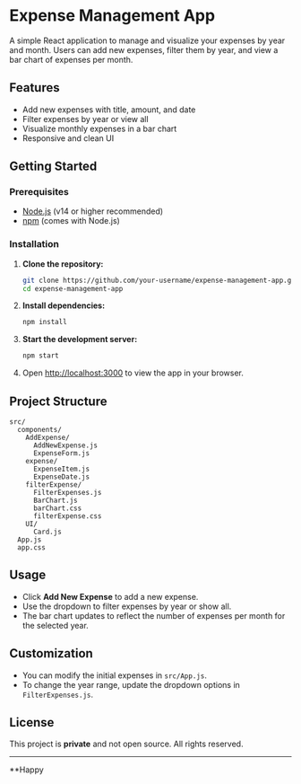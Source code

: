 # Expense Management App

A simple React application to manage and visualize your expenses by year and month. Users can add new expenses, filter them by year, and view a bar chart of expenses per month.

## Features

- Add new expenses with title, amount, and date
- Filter expenses by year or view all
- Visualize monthly expenses in a bar chart
- Responsive and clean UI

## Getting Started

### Prerequisites

- [Node.js](https://nodejs.org/) (v14 or higher recommended)
- [npm](https://www.npmjs.com/) (comes with Node.js)

### Installation

1. **Clone the repository:**

   ```bash
   git clone https://github.com/your-username/expense-management-app.git
   cd expense-management-app
   ```

2. **Install dependencies:**

   ```bash
   npm install
   ```

3. **Start the development server:**

   ```bash
   npm start
   ```

4. Open [http://localhost:3000](http://localhost:3000) to view the app in your browser.

## Project Structure

```
src/
  components/
    AddExpense/
      AddNewExpense.js
      ExpenseForm.js
    expense/
      ExpenseItem.js
      ExpenseDate.js
    filterExpense/
      FilterExpenses.js
      BarChart.js
      barChart.css
      filterExpense.css
    UI/
      Card.js
  App.js
  app.css
```

## Usage

- Click **Add New Expense** to add a new expense.
- Use the dropdown to filter expenses by year or show all.
- The bar chart updates to reflect the number of expenses per month for the selected year.

## Customization

- You can modify the initial expenses in `src/App.js`.
- To change the year range, update the dropdown options in `FilterExpenses.js`.

## License

This project is **private** and not open source. All rights reserved.

---

\*\*Happy
